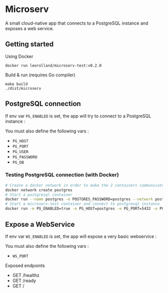 # Microserv
A small cloud-native app that connects to a PostgreSQL instance and exposes a web service.

## Getting started
Using Docker
```
docker run leorolland/microserv-test:v0.2.0
```
Build & run (requires Go compiler)
```
make build
./dist/microserv
```

## PostgreSQL connection

If env var `PG_ENABLED` is set, the app will try to connect to a PostgreSQL instance :

You must also define the following vars :
- `PG_HOST`
- `PG_PORT`
- `PG_USER`
- `PG_PASSWORD`
- `PG_DB`

### Testing PostgreSQL connection (with Docker)
```sh
# Create a docker network in order to make the 2 containers communicate
docker network create postgres
# Start a postgresql container
docker run --name postgres -e POSTGRES_PASSWORD=postgres --network postgres -p 5432:5432 -d postgres
# Start a microserv-test container and connect to postgresql instance
docker run -e PG_ENABLED=true -e PG_HOST=postgres -e PG_PORT=5432 -e PG_USER=postgres -e PG_PASSWORD=postgres -e PG_DB=postgres --network postgres -p 8000:8000 leorolland/microserv-test:v0.2.0
```

## Expose a WebService

If env var `WS_ENABLED` is set, the app will expose a very basic webservice :

You must also define the following vars :
- `WS_PORT`

Exposed endpoints
- GET /healthz
- GET /ready
- GET /
